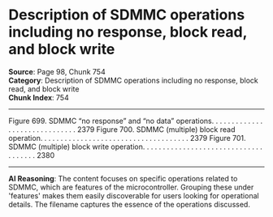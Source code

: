 # Description of SDMMC operations including no response, block read, and block write

**Source**: Page 98, Chunk 754  
**Category**: Description of SDMMC operations including no response, block read, and block write  
**Chunk Index**: 754

---

Figure 699. SDMMC “no response” and “no data” operations. . . . . . . . . . . . . . . . . . . . . . . . . . . . . . 2379
Figure 700. SDMMC (multiple) block read operation. . . . . . . . . . . . . . . . . . . . . . . . . . . . . . . . . . . . . 2379
Figure 701. SDMMC (multiple) block write operation. . . . . . . . . . . . . . . . . . . . . . . . . . . . . . . . . . . . . 2380

---

**AI Reasoning**: The content focuses on specific operations related to SDMMC, which are features of the microcontroller. Grouping these under 'features' makes them easily discoverable for users looking for operational details. The filename captures the essence of the operations discussed.
